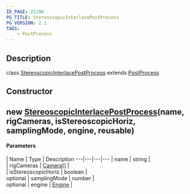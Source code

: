 ```yaml
---
ID_PAGE: 25290
PG_TITLE: StereoscopicInterlacePostProcess
PG_VERSION: 2.1
TAGS:
    - PostProcess
---
```

## Description

class [StereoscopicInterlacePostProcess](/classes/3.0/StereoscopicInterlacePostProcess) extends [PostProcess](/classes/3.0/PostProcess)



## Constructor

## new [StereoscopicInterlacePostProcess](/classes/3.0/StereoscopicInterlacePostProcess)(name, rigCameras, isStereoscopicHoriz, samplingMode, engine, reusable)



#### Parameters
 | Name | Type | Description
---|---|---|---
 | name | string |      
 | rigCameras | [Camera](/classes/3.0/Camera)[] |   
 | isStereoscopicHoriz | boolean |      
optional | samplingMode | number |   
optional | engine | [Engine](/classes/3.0/Engine) |   
